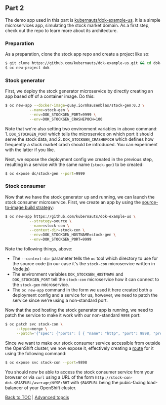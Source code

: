 ## Part 2

The demo app used in this part is [kubernauts/dok-example-us](https://github.com/kubernauts/dok-example-us). It is a simple microservices app, simulating the stock market domain. As a first step, check out the repo to learn more about its architecture.

### Preparation

As a preparation, clone the stock app repo and create a project like so:

```bash
$ git clone https://github.com/kubernauts/dok-example-us.git && cd dok-example-us
$ oc new-project dok
```

### Stock generator

First, we deploy the stock generator microservice by directly creating an app based off of a container image. Do this:

```bash
$ oc new-app --docker-image=quay.io/mhausenblas/stock-gen:0.3 \
           --name=stock-gen \
           --env=DOK_STOCKGEN_PORT=9999 \
           --env=DOK_STOCKGEN_CRASHEPOCH=100
```

Note that we're also setting two environment variables in above command: 1. `DOK_STOCKGEN_PORT` which tells the microservice on which port it should serve the stock data, and 2. `DOK_STOCKGEN_CRASHEPOCH` which defines how frequently a stock market crash should be introduced. You can experiment with the latter if you like.

Next, we expose the deployment config we created in the previous step, resulting in a service with the same name (`stock-gen`) to be created:

```bash
$ oc expose dc/stock-gen --port=9999
```

### Stock consumer

Now that we have the stock generator up and running, we can launch the stock consumer microservice. First, we create an app by using the [source-to-image build strategy](https://docs.openshift.com/container-platform/3.9/architecture/core_concepts/builds_and_image_streams.html#source-build):

```bash
$ oc new-app https://github.com/kubernauts/dok-example-us \
           --strategy=source \
           --name=stock-con \
           --context-dir=stock-con \
           --env=DOK_STOCKGEN_HOSTNAME=stock-gen \
           --env=DOK_STOCKGEN_PORT=9999
```

Note the following things, above:

- The `--context-dir` parameter tells the `oc` tool which directory to use for the source code (in our case it's the `stock-con` microservice written in Node.js)
- The environment variables `DOK_STOCKGEN_HOSTNAME` and `DOK_STOCKGEN_PORT` tell the `stock-con` microservice how it can connect to the `stock-gen` microservice.
- The `oc new-app` command in the form we used it here created both a deployment config and a service for us, however, we need to patch the service since we're using a non-standard port.

Now that the pod hosting the stock generator app is running, we need to patch the service to make it work with our non-standard `9898` port:

```bash
$ oc patch svc stock-con \
     --type=merge \
     --patch='{"spec": {"ports": [ { "name": "http", "port": 9898, "protocol": "TCP", "targetPort": 9898 } ] } }'
```

Since we want to make our stock consumer service accessible from outside the OpenShift cluster, we now expose it, effectively creating a [route](https://docs.openshift.com/container-platform/3.9/architecture/networking/routes.html) for it using the following command:

```bash
$ oc expose svc stock-con --port=9898
```

You should now be able to access the stock consumer service from your browser or via `curl` using a URL of the form `http://stock-con-dok.$BASEURL/average/NYSE:RHT` with `$BASEURL` being the pubic-facing load-balancer of your OpenShift cluster.

[Back to TOC](../README.md) | [Advanced topcis](Part3.md)
